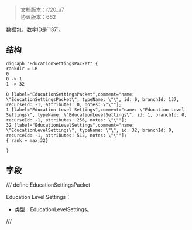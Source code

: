 # <!-- md:samp EducationSettingsPacket -->

> 文档版本：r/20_u7<br/>协议版本：662

<!-- md:samp EducationSettingsPacket -->数据包，数字ID是`137`。

## 结构

```viz
digraph "EducationSettingsPacket" {
rankdir = LR
0
0 -> 1
1 -> 32

0 [label="EducationSettingsPacket",comment="name: \"EducationSettingsPacket\", typeName: \"\", id: 0, branchId: 137, recurseId: -1, attributes: 0, notes: \"\""];
1 [label="Education Level Settings",comment="name: \"Education Level Settings\", typeName: \"EducationLevelSettings\", id: 1, branchId: 0, recurseId: -1, attributes: 256, notes: \"\""];
32 [label="EducationLevelSettings",comment="name: \"EducationLevelSettings\", typeName: \"\", id: 32, branchId: 0, recurseId: -1, attributes: 512, notes: \"\""];
{ rank = max;32}

}

```

## 字段

/// define
EducationSettingsPacket

Education Level Settings：[<!-- md:samp EducationLevelSettings -->](../types/educationlevelsettings.md)

- 类型：EducationLevelSettings。


///
